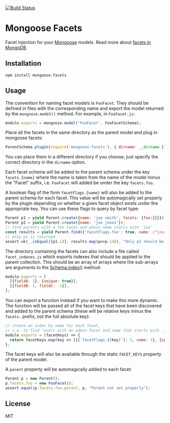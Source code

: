 
[![Build Status](https://travis-ci.org/danieldkim/mongoose-facets.svg?branch=master)](https://travis-ci.org/danieldkim/mongoose-facets)

# Mongoose Facets

Facet injection for your [Mongoose](http://mongoosejs.com/) models.  Read more
about [facets in MongoDB](https://medium.com/@danieldkim/facets-in-mongodb-be2795144d5a#.lcc88xe0u).

## Installation

```
npm install mongoose-facets
```

## Usage

The convention for naming facet models is `FooFacet`.  They should be defined
in files with the corresponding name and export the model returned by the
`mongoose.model()` method.  For example, in `FooFacet.js`:

```javascript
module.exports = mongoose.model('FooFacet', FooFacetSchema);
```

Place all the facets in the same directory as the parent model and plug in mongoose facets:

```javascript
ParentSchema.plugin(require('mongoose-facets'), { dirname: __dirname });
```

You can place them in a different directory if you choose; just specify the
correct directory in the `dirname` option.

Each facet schema will be added to the parent schema under the key
`facets.{name}` where the name is taken from the name of the model minus the
"Facet" suffix, i.e. `FooFacet` will added be under the key `facets.foo`.

A boolean flag of the form `facetFlags.{name}` will also be added to the
parent schema for each facet. This value will be automagically set properly by
the plugin depending on whether a given facet object exists under the
appropriate key. You can use these flags to query by facet type:

```javascript
Parent p1 = yield Parent.create({name: 'joe smith', facets: {foo:{}}});
Parent p2 = yield Parent.create({name: 'joe jones'});
// find parents with a foo facet and whose name starts with 'joe'
const results = yield Parent.find({'facetFlags.foo': true, name: /^joe/}).exec();
// only p1 is returned
assert.ok(_.isEqual([p1.id], results.map(p=>p.id)), "Only p1 should be found");
```

The directory containing the facets can also include a file called
`facet_indexes.js` which exports indexes that should be applied to the parent
collection.  This should be an array of arrays where the sub-arrays are
arguments to the [Schema.index()](http://mongoosejs.com/docs/api.html#schema_Schema-index)
method:

```javascript
module.exports = [
  [{fieldA: 1}, {unique: true}],
  [{fieldB: 1, fieldC: -1}],
];
```

You can export a function instead if you want to make this more dynamic.  The
function will be passed all of the facet keys that have been discovered and
added to the parent schema (these will be relative keys minus the `facets.`
prefix, not the full absolute key):

```javascript
// create an index by name for each facet, 
// i.e. to find "users with an admin facet and name that starts with ..."
module.exports = (facetKeys) => {
  return facetKeys.map(key => [{[`facetFlags.${key}`]: 1, name: 1}, {sparse: true}]);
};
```

The facet keys will also be available through the static `FACET_KEYS` property
of the parent model.

A `parent` property will be automagically added to each facet:

```javascript
Parent p = new Parent();
p.facets.foo = new FooFacet();
assert.equal(p.facets.foo.parent, p, "Parent not set properly");
```

## License

MIT